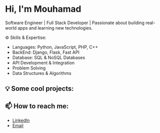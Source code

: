 # Hi, I'm Mouhamad
Software Engineer | Full Stack Developer | Passionate about building real-world apps and learning new technologies.

⚙️ Skills & Expertise:

- Languages: Python, JavaScript, PHP, C++
- BackEnd: Django, Flask, Fast API
- Database: SQL & NoSQL Databases
- API Development & Integration
- Problem Solving
- Data Structures & Algorithms


## 💡 Some cool projects:



## 📫 How to reach me:

- [LinkedIn](https://www.linkedin.com/in/mouhamad-kasem/)
- [Email](mailto:mouhamad.akasem@gmail.com)
